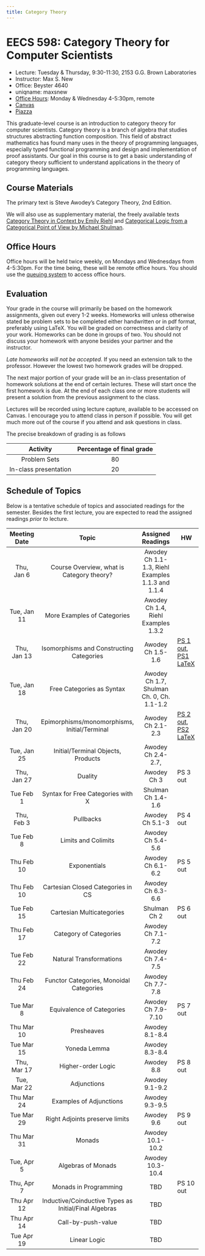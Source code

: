 ```yaml
---
title: Category Theory
---
```


# EECS 598: Category Theory for Computer Scientists
- Lecture: Tuesday & Thursday, 9:30-11:30, 2153 G.G. Brown Laboratories
- Instructor: Max S. New
- Office: Beyster 4640
- uniqname: maxsnew
- [Office Hours][q]: Monday & Wednesday 4-5:30pm, remote
- [Canvas][canvas]
- [Piazza][piazza]

This graduate-level course is an introduction to category theory for
computer scientists. Category theory is a branch of algebra that
studies structures abstracting function composition. This field of
abstract mathematics has found many uses in the theory of programming
languages, especially typed functional programming and design and
implementation of proof assistants. Our goal in this course is to get
a basic understanding of category theory sufficient to understand
applications in the theory of programming languages.

## Course Materials
 
The primary text is Steve Awodey’s Category Theory, 2nd Edition.
 
We will also use as supplementary material, the freely available texts
[Category Theory in Context by Emily Riehl][ctc] and [Categorical
Logic from a Categorical Point of View by Michael Shulman][clcpov].

## Office Hours

Office hours will be held twice weekly, on Mondays and Wednesdays from
4-5:30pm. For the time being, these will be remote office hours. You
should use the [queuing system][q] to access office hours.

## Evaluation

Your grade in the course will primarily be based on the homework
assignments, given out every 1-2 weeks. Homeworks will unless
otherwise stated be problem sets to be completed either handwritten or
in pdf format, preferably using LaTeX. You will be graded on
correctness and clarity of your work. Homeworks can be done in groups
of two. You should not discuss your homework with anyone besides your
partner and the instructor.

*Late homeworks will not be accepted*. If you need an extension talk
to the professor. However the lowest two homework grades will be
dropped.

The next major portion of your grade will be an in-class presentation
of homework solutions at the end of certain lectures. These will start
once the first homework is due. At the end of each class one or more
students will present a solution from the previous assignment to the
class.

Lectures will be recorded using lecture capture, available to be
accessed on Canvas. I encourage you to attend class in person if
possible. You will get much more out of the course if you attend and
ask questions in class.

The precise breakdown of grading is as follows

| Activity               | Percentage of final grade |
|:----------------------:|:-------------------------:|
| Problem Sets           | 80                        |
| In-class presentation  | 20                        |

## Schedule of Topics

Below is a tentative schedule of topics and associated readings for
the semester. Besides the first lecture, you are expected to read the
assigned readings *prior to* lecture.

| Meeting Date | Topic                                                 | Assigned Readings                                 | HW                                   |
|:------------:|:-----------------------------------------------------:|:-------------------------------------------------:|--------------------------------------|
| Thu, Jan 6   | Course Overview, what is Category theory?             | Awodey Ch 1.1-1.3, Riehl Examples 1.1.3 and 1.1.4 |                                      |
| Tue, Jan 11  | More Examples of Categories                           | Awodey Ch 1.4, Riehl Examples 1.3.2               |                                      |
| Thu, Jan 13  | Isomorphisms and Constructing Categories              | Awodey Ch 1.5-1.6                                 | [PS 1 out][ps1], [PS1 LaTeX][latex1] |
| Tue, Jan 18  | Free Categories as Syntax                             | Awodey Ch 1.7, Shulman Ch. 0, Ch. 1.1-1.2         |                                      |
| Thu, Jan 20  | Epimorphisms/monomorphisms, Initial/Terminal          | Awodey Ch 2.1-2.3                                 | [PS 2 out][ps2], [PS2 LaTeX][latex2] |
| Tue, Jan 25  | Initial/Terminal Objects, Products                    | Awodey Ch 2.4-2.7,                                |                                      |
| Thu, Jan 27  | Duality                                               | Awodey Ch 3                                       | PS 3 out                             |
| Tue Feb 1    | Syntax for Free Categories with X                     | Shulman Ch 1.4-1.6                                |                                      |
| Thu, Feb 3   | Pullbacks                                             | Awodey Ch 5.1-3                                   | PS 4 out                             |
| Tue Feb 8    | Limits and Colimits                                   | Awodey Ch 5.4-5.6                                 |                                      |
| Thu Feb 10   | Exponentials                                          | Awodey Ch 6.1-6.2                                 | PS 5 out                             |
| Thu Feb 10   | Cartesian Closed Categories in CS                     | Awodey Ch 6.3-6.6                                 |                                      |
| Tue Feb 15   | Cartesian Multicategories                             | Shulman Ch 2                                      | PS 6 out                             |
| Thu Feb 17   | Category of Categories                                | Awodey Ch 7.1-7.2                                 |                                      |
| Tue Feb 22   | Natural Transformations                               | Awodey Ch 7.4-7.5                                 |                                      |
| Thu Feb 24   | Functor Categories, Monoidal Categories               | Awodey Ch 7.7-7.8                                 |                                      |
| Tue Mar 8    | Equivalence of Categories                             | Awodey Ch 7.9-7.10                                | PS 7 out                             |
| Thu Mar 10   | Presheaves                                            | Awodey 8.1-8.4                                    |                                      |
| Tue Mar 15   | Yoneda Lemma                                          | Awodey 8.3-8.4                                    |                                      |
| Thu, Mar 17  | Higher-order Logic                                    | Awodey 8.8                                        | PS 8 out                             |
| Tue, Mar 22  | Adjunctions                                           | Awodey 9.1-9.2                                    |                                      |
| Thu Mar 24   | Examples of Adjunctions                               | Awodey 9.3-9.5                                    |                                      |
| Tue Mar 29   | Right Adjoints preserve limits                        | Awodey 9.6                                        | PS 9 out                             |
| Thu Mar 31   | Monads                                                | Awodey 10.1-10.2                                  |                                      |
| Tue, Apr 5   | Algebras of Monads                                    | Awodey 10.3-10.4                                  |                                      |
| Thu, Apr 7   | Monads in Programming                                 | TBD                                               | PS 10 out                            |
| Thu Apr 12   | Inductive/Coinductive Types as Initial/Final Algebras | TBD                                               |                                      |
| Thu Apr 14   | Call-by-push-value                                    | TBD                                               |                                      |
| Tue Apr 19   | Linear Logic                                          | TBD                                               |                                      |


[q]: https://oh.eecs.umich.edu/courses/eecs598
[ctc]: https://math.jhu.edu/~eriehl/context.pdf
[clcpov]: https://mikeshulman.github.io/catlog/catlog.pdf
[canvas]: https://umich.instructure.com/courses/493039
[piazza]: https://piazza.com/umich/winter2022/eecs598006 
[ps1]: /teaching/eecs-598-w22/docs/problem-set-1.pdf
[latex1]: /teaching/eecs-598-w22/docs/problem-set-1.tex
[ps2]: /teaching/eecs-598-w22/docs/problem-set-2.pdf
[latex2]: /teaching/eecs-598-w22/docs/problem-set-2.tex
